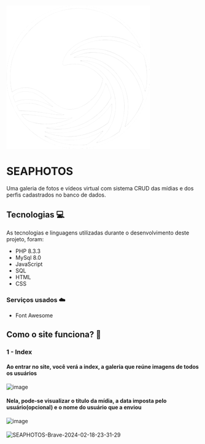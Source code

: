 <!-- <img src="https://github.com/MrSampaio/Seaphotos/blob/master/public/assets/logowhite.png" width="150" height="150"> -->

![logo](https://github.com/MrSampaio/Seaphotos/blob/master/public/assets/logowhite.png)
# SEAPHOTOS

Uma galeria de fotos e vídeos virtual com sistema CRUD das mídias e dos perfis cadastrados no banco de dados.

## Tecnologias 💻

As tecnologias e linguagens utilizadas durante o desenvolvimento deste projeto, foram:

* PHP 8.3.3
* MySql 8.0
* JavaScript
* SQL
* HTML
* CSS

### Serviços usados ☁️

* Font Awesome

## Como o site funciona? 🤔

### 1 - Index
#### Ao entrar no site, você verá a index, a galeria que reúne imagens de todos os usuários

![image](https://github.com/MrSampaio/Seaphotos/assets/118141328/de57ac98-103e-42c8-96c1-fee8198a32b5)

#### Nela, pode-se visualizar o título da mídia, a data imposta pelo usuário(opcional) e o nome do usuário que a enviou
![image](https://github.com/MrSampaio/Seaphotos/assets/118141328/45a84406-ac8b-4f42-9fc7-87d9d291beb0)

####

![SEAPHOTOS-Brave-2024-02-18-23-31-29](https://github.com/MrSampaio/Seaphotos/assets/118141328/0c424843-a519-490f-bce5-fe0eeada19a1)

















